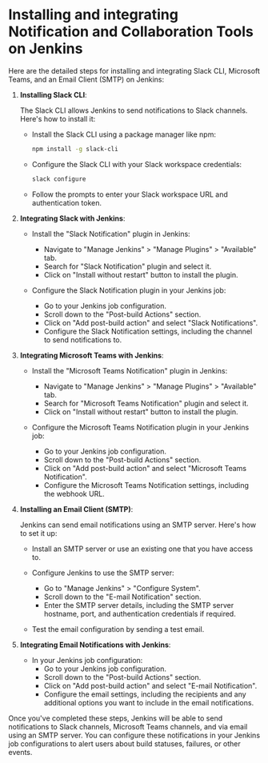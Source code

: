 # Installing and integrating Notification and Collaboration Tools on Jenkins

 Here are the detailed steps for installing and integrating Slack CLI, Microsoft Teams, and an Email Client (SMTP) on Jenkins:

1. **Installing Slack CLI**:

   The Slack CLI allows Jenkins to send notifications to Slack channels. Here's how to install it:

   - Install the Slack CLI using a package manager like npm:
     ```bash
     npm install -g slack-cli
     ```

   - Configure the Slack CLI with your Slack workspace credentials:
     ```bash
     slack configure
     ```

   - Follow the prompts to enter your Slack workspace URL and authentication token.

2. **Integrating Slack with Jenkins**:

   - Install the "Slack Notification" plugin in Jenkins:
     - Navigate to "Manage Jenkins" > "Manage Plugins" > "Available" tab.
     - Search for "Slack Notification" plugin and select it.
     - Click on "Install without restart" button to install the plugin.
   
   - Configure the Slack Notification plugin in your Jenkins job:
     - Go to your Jenkins job configuration.
     - Scroll down to the "Post-build Actions" section.
     - Click on "Add post-build action" and select "Slack Notifications".
     - Configure the Slack Notification settings, including the channel to send notifications to.

3. **Integrating Microsoft Teams with Jenkins**:

   - Install the "Microsoft Teams Notification" plugin in Jenkins:
     - Navigate to "Manage Jenkins" > "Manage Plugins" > "Available" tab.
     - Search for "Microsoft Teams Notification" plugin and select it.
     - Click on "Install without restart" button to install the plugin.
   
   - Configure the Microsoft Teams Notification plugin in your Jenkins job:
     - Go to your Jenkins job configuration.
     - Scroll down to the "Post-build Actions" section.
     - Click on "Add post-build action" and select "Microsoft Teams Notification".
     - Configure the Microsoft Teams Notification settings, including the webhook URL.

4. **Installing an Email Client (SMTP)**:

   Jenkins can send email notifications using an SMTP server. Here's how to set it up:

   - Install an SMTP server or use an existing one that you have access to.
   
   - Configure Jenkins to use the SMTP server:
     - Go to "Manage Jenkins" > "Configure System".
     - Scroll down to the "E-mail Notification" section.
     - Enter the SMTP server details, including the SMTP server hostname, port, and authentication credentials if required.
   
   - Test the email configuration by sending a test email.

5. **Integrating Email Notifications with Jenkins**:

   - In your Jenkins job configuration:
     - Go to your Jenkins job configuration.
     - Scroll down to the "Post-build Actions" section.
     - Click on "Add post-build action" and select "E-mail Notification".
     - Configure the email settings, including the recipients and any additional options you want to include in the email notifications.

Once you've completed these steps, Jenkins will be able to send notifications to Slack channels, Microsoft Teams channels, and via email using an SMTP server. You can configure these notifications in your Jenkins job configurations to alert users about build statuses, failures, or other events.
